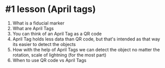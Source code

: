 # #1 lesson (April tags)
1. What is a fiducial marker
1. What are April Tags
1. You can think of an April Tag as a QR code
1. April Tag holds less data than QR code, but that's intended as that way its easier to detect the objects
1. How with the help of April Tags we can detect the object no matter the rotation, scale of lightning (for the most part)
1. When to use QR code vs April Tags